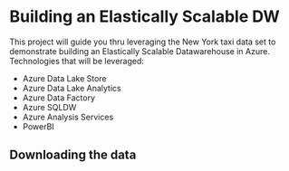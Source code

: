 # Building an Elastically Scalable DW

This project will guide you thru leveraging the New York taxi data set to demonstrate building an Elastically Scalable Datawarehouse in Azure. Technologies that will be leveraged:
  * Azure Data Lake Store
  * Azure Data Lake Analytics
  * Azure Data Factory
  * Azure SQLDW
  * Azure Analysis Services
  * PowerBI

## Downloading the data

